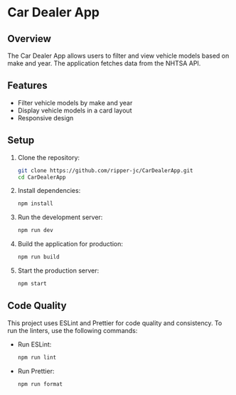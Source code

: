# Car Dealer App

## Overview

The Car Dealer App allows users to filter and view vehicle models based on make and year. The application fetches data from the NHTSA API.

## Features

- Filter vehicle models by make and year
- Display vehicle models in a card layout
- Responsive design

## Setup

1. Clone the repository:

   ```bash
   git clone https://github.com/ripper-jc/CarDealerApp.git
   cd CarDealerApp
   ```

2. Install dependencies:

   ```bash
   npm install
   ```

3. Run the development server:

   ```bash
   npm run dev
   ```

4. Build the application for production:

   ```bash
   npm run build
   ```

5. Start the production server:
   ```bash
   npm start
   ```

## Code Quality

This project uses ESLint and Prettier for code quality and consistency. To run the linters, use the following commands:

- Run ESLint:

  ```bash
  npm run lint
  ```

- Run Prettier:
  ```bash
  npm run format
  ```
  